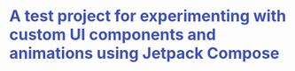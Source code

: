 <h1 style="font-size: 28px; font-weight: bold; color: #3F51B5;">
  A test project for experimenting with custom UI components and animations using Jetpack Compose
</h1>
